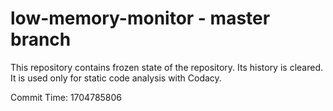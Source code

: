 # low-memory-monitor - master branch

This repository contains frozen state of the repository.
Its history is cleared. It is used only for static code
analysis with Codacy.

Commit Time: 1704785806
